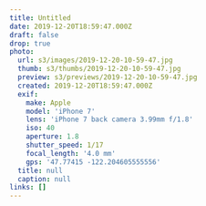 ```yaml
---
title: Untitled
date: 2019-12-20T18:59:47.000Z
draft: false
drop: true
photo:
  url: s3/images/2019-12-20-10-59-47.jpg
  thumb: s3/thumbs/2019-12-20-10-59-47.jpg
  preview: s3/previews/2019-12-20-10-59-47.jpg
  created: 2019-12-20T18:59:47.000Z
  exif:
    make: Apple
    model: 'iPhone 7'
    lens: 'iPhone 7 back camera 3.99mm f/1.8'
    iso: 40
    aperture: 1.8
    shutter_speed: 1/17
    focal_length: '4.0 mm'
    gps: '47.77415 -122.204605555556'
  title: null
  caption: null
links: []
---
```

